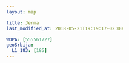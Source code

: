 ```yaml
---
layout: map

title: Jerma
last_modified_at: 2018-05-21T19:19:17+02:00

WDPA: [555561727]
geoSrbija:
  L1_183: [185]
---
```

